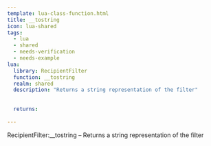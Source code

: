 ```yaml
---
template: lua-class-function.html
title: __tostring
icon: lua-shared
tags:
  - lua
  - shared
  - needs-verification
  - needs-example
lua:
  library: RecipientFilter
  function: __tostring
  realm: shared
  description: "Returns a string representation of the filter"
  
  
  returns:
    
---
```


<div class="lua__search__keywords">
RecipientFilter:__tostring &#x2013; Returns a string representation of the filter
</div>
